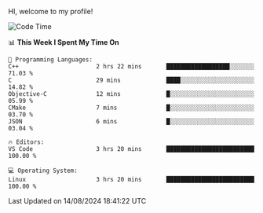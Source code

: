 HI, welcome to my profile!
<!--START_SECTION:waka-->
![Code Time](http://img.shields.io/badge/Code%20Time-1%2C869%20hrs%2014%20mins-blue)

📊 **This Week I Spent My Time On** 

```text
💬 Programming Languages: 
C++                      2 hrs 22 mins       ██████████████████░░░░░░░   71.03 % 
C                        29 mins             ████░░░░░░░░░░░░░░░░░░░░░   14.82 % 
Objective-C              12 mins             █░░░░░░░░░░░░░░░░░░░░░░░░   05.99 % 
CMake                    7 mins              █░░░░░░░░░░░░░░░░░░░░░░░░   03.70 % 
JSON                     6 mins              █░░░░░░░░░░░░░░░░░░░░░░░░   03.04 % 

🔥 Editors: 
VS Code                  3 hrs 20 mins       █████████████████████████   100.00 % 

💻 Operating System: 
Linux                    3 hrs 20 mins       █████████████████████████   100.00 % 
```


 Last Updated on 14/08/2024 18:41:22 UTC
<!--END_SECTION:waka-->
